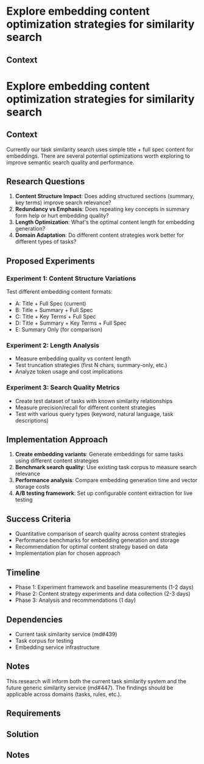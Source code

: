 # Explore embedding content optimization strategies for similarity search

## Context

# Explore embedding content optimization strategies for similarity search

## Context

Currently our task similarity search uses simple title + full spec content for embeddings. There are several potential optimizations worth exploring to improve semantic search quality and performance.

## Research Questions

1. **Content Structure Impact**: Does adding structured sections (summary, key terms) improve search relevance?
2. **Redundancy vs Emphasis**: Does repeating key concepts in summary form help or hurt embedding quality?
3. **Length Optimization**: What's the optimal content length for embedding generation?
4. **Domain Adaptation**: Do different content strategies work better for different types of tasks?

## Proposed Experiments

### Experiment 1: Content Structure Variations

Test different embedding content formats:

- A: Title + Full Spec (current)
- B: Title + Summary + Full Spec
- C: Title + Key Terms + Full Spec
- D: Title + Summary + Key Terms + Full Spec
- E: Summary Only (for comparison)

### Experiment 2: Length Analysis

- Measure embedding quality vs content length
- Test truncation strategies (first N chars, summary-only, etc.)
- Analyze token usage and cost implications

### Experiment 3: Search Quality Metrics

- Create test dataset of tasks with known similarity relationships
- Measure precision/recall for different content strategies
- Test with various query types (keyword, natural language, task descriptions)

## Implementation Approach

1. **Create embedding variants**: Generate embeddings for same tasks using different content strategies
2. **Benchmark search quality**: Use existing task corpus to measure search relevance
3. **Performance analysis**: Compare embedding generation time and vector storage costs
4. **A/B testing framework**: Set up configurable content extraction for live testing

## Success Criteria

- Quantitative comparison of search quality across content strategies
- Performance benchmarks for embedding generation and storage
- Recommendation for optimal content strategy based on data
- Implementation plan for chosen approach

## Timeline

- Phase 1: Experiment framework and baseline measurements (1-2 days)
- Phase 2: Content strategy experiments and data collection (2-3 days)
- Phase 3: Analysis and recommendations (1 day)

## Dependencies

- Current task similarity service (md#439)
- Task corpus for testing
- Embedding service infrastructure

## Notes

This research will inform both the current task similarity system and the future generic similarity service (md#447). The findings should be applicable across domains (tasks, rules, etc.).

## Requirements

## Solution

## Notes
